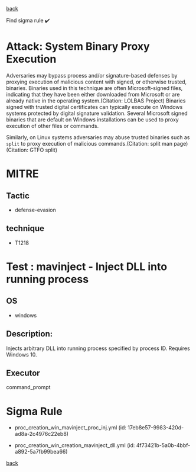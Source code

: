 
[back](../index.md)

Find sigma rule :heavy_check_mark: 

# Attack: System Binary Proxy Execution 

Adversaries may bypass process and/or signature-based defenses by proxying execution of malicious content with signed, or otherwise trusted, binaries. Binaries used in this technique are often Microsoft-signed files, indicating that they have been either downloaded from Microsoft or are already native in the operating system.(Citation: LOLBAS Project) Binaries signed with trusted digital certificates can typically execute on Windows systems protected by digital signature validation. Several Microsoft signed binaries that are default on Windows installations can be used to proxy execution of other files or commands.

Similarly, on Linux systems adversaries may abuse trusted binaries such as <code>split</code> to proxy execution of malicious commands.(Citation: split man page)(Citation: GTFO split)

# MITRE
## Tactic
  - defense-evasion


## technique
  - T1218


# Test : mavinject - Inject DLL into running process
## OS
  - windows


## Description:
Injects arbitrary DLL into running process specified by process ID. Requires Windows 10.


## Executor
command_prompt

# Sigma Rule
 - proc_creation_win_mavinject_proc_inj.yml (id: 17eb8e57-9983-420d-ad8a-2c4976c22eb8)

 - proc_creation_win_creation_mavinject_dll.yml (id: 4f73421b-5a0b-4bbf-a892-5a7fb99bea66)



[back](../index.md)
